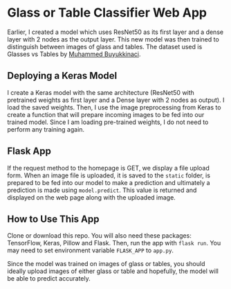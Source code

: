 # Glass or Table Classifier Web App
Earlier, I created a model which uses ResNet50 as its first layer and a dense layer with 2 nodes as the output layer. This new model was then trained to distinguish between images of glass and tables. The dataset used is Glasses vs Tables by [Muhammed Buyukkinaci](https://github.com/MuhammedBuyukkinaci).

## Deploying a Keras Model
I create a Keras model with the same architecture (ResNet50 with pretrained weights as first layer and a Dense layer with 2 nodes as output). I load the saved weights. Then, I use the image preprocessing from Keras to create a function that will prepare incoming images to be fed into our trained model. Since I am loading pre-trained weights, I do not need to perform any training again.

## Flask App
If the request method to the homepage is GET, we display a file upload form. When an image file is uploaded, it is saved to the `static` folder, is prepared to be fed into our model to make a prediction and ultimately a prediction is made using `model.predict`. This value is returned and displayed on the web page along with the uploaded image.

## How to Use This App
Clone or download this repo. You will also need these packages: TensorFlow, Keras, Pillow and Flask. Then, run the app with `flask run`. You may need to set environment variable `FLASK_APP` to `app.py`.

Since the model was trained on images of glass or tables, you should ideally upload images of either glass or table and hopefully, the model will be able to predict accurately.
